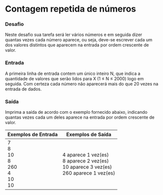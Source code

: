 # Contagem repetida de números
 ### Desafio
Neste desafio sua tarefa será ler vários números e em seguida dizer quantas vezes cada número aparece, ou seja, deve-se escrever cada um dos valores distintos que aparecem na entrada por ordem crescente de valor.

 ### Entrada
A primeira linha de entrada contem um único inteiro N, que indica a quantidade de valores que serão lidos para X (1 ≤ N ≤ 2000) logo em seguida. Com certeza cada número não aparecerá mais do que 20 vezes na entrada de dados.

 ### Saída
Imprima a saída de acordo com o exemplo fornecido abaixo, indicando quantas vezes cada um deles aparece na entrada por ordem crescente de valor.

| Exemplos de Entrada  | Exemplos de Saída  | 
|---|---|
| 7 <br> 8 <br> 10 <br> 8 <br> 260 <br> 4 <br> 10 <br> 10| 4 aparece 1 vez(es) <br> 8 aparece 2 vez(es) <br> 10 aparece 3 vez(es) <br> 260 aparece 1 vez(es)|
                                                           
                                                           
                                                           

